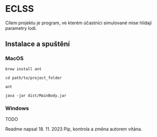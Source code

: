 # ECLSS
Cílem projektu je program, ve kterém účastníci simulované mise hlídají parametry lodi.

## Instalace a spuštění

### MacOS

`brew install ant`

`cd path/to/project_folder`

`ant`

`java -jar dist/MainBody.jar`

### Windows

TODO


Readme napsal 18. 11. 2023 Píp, kontrola a změna autorem vítána.